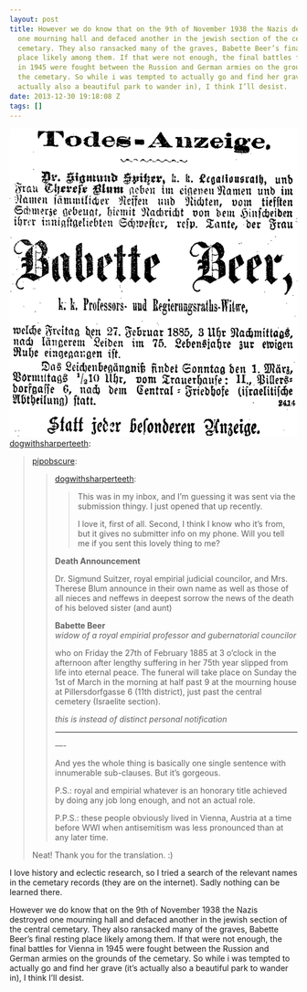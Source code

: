 ```yaml
---
layout: post
title: However we do know that on the 9th of November 1938 the Nazis destroyed
  one mourning hall and defaced another in the jewish section of the central
  cemetary. They also ransacked many of the graves, Babette Beer’s final resting
  place likely among them. If that were not enough, the final battles for Vienna
  in 1945 were fought between the Russion and German armies on the grounds of
  the cemetary. So while i was tempted to actually go and find her grave (it’s
  actually also a beautiful park to wander in), I think I’ll desist.
date: 2013-12-30 19:18:08 Z
tags: []
---
```

![](/media/2013/12/71659178304.jpg)
[dogwithsharperteeth](http://dogwithsharperteeth.tumblr.com/post/71649385616/pipobscure-dogwithsharperteeth-this-was-in):

> [pipobscure](http://pipobscure.com/post/71626857802/dogwithsharperteeth-this-was-in-my-inbox-and):
> 
> > [dogwithsharperteeth](http://dogwithsharperteeth.tumblr.com/post/71607521068/this-was-in-my-inbox-and-im-guessing-it-was-sent):
> > 
> > > This was in my inbox, and I’m guessing it was sent via the submission thingy. I just opened that up recently.
> > > 
> > > I love it, first of all. Second, I think I know who it’s from, but it gives no submitter info on my phone. Will you tell me if you sent this lovely thing to me?
> > 
> > **Death Announcement**
> > 
> > Dr. Sigmund Suitzer, royal empirial judicial councilor, and Mrs. Therese Blum announce in their own name as well as those of all nieces and neffews in deepest sorrow the news of the death of his beloved sister (and aunt)
> > 
> > **Babette Beer**  
> > _widow of a royal empirial professor and gubernatorial councilor_
> > 
> > who on Friday the 27th of February 1885 at 3 o’clock in the afternoon after lengthy suffering in her 75th year slipped from life into eternal peace. The funeral will take place on Sunday the 1st of March in the morning at half past 9 at the mourning house at Pillersdorfgasse 6 (11th district), just past the central cemetery (Israelite section).
> > 
> > _this is instead of distinct personal notification_  
> >   
> > 
> > * * *
> > 
> > —-
> > 
> > And yes the whole thing is basically one single sentence with innumerable sub-clauses. But it’s gorgeous.
> > 
> > P.S.: royal and empirial whatever is an honorary title achieved by doing any job long enough, and not an actual role.
> > 
> > P.P.S.: these people obviously lived in Vienna, Austria at a time before WWI when antisemitism was less pronounced than at any later time.
> 
> Neat! Thank you for the translation. :)

I love history and eclectic research, so I tried a search of the relevant names in the cemetary records (they are on the internet). Sadly nothing can be learned there.

However we do know that on the 9th of November 1938 the Nazis destroyed one mourning hall and defaced another in the jewish section of the central cemetary. They also ransacked many of the graves, Babette Beer’s final resting place likely among them. If that were not enough, the final battles for Vienna in 1945 were fought between the Russion and German armies on the grounds of the cemetary. So while i was tempted to actually go and find her grave (it’s actually also a beautiful park to wander in), I think I’ll desist.

